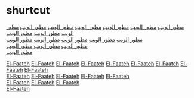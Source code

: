# shurtcut
<a href="https://www.google.com/url?q=https://th2prowalid.blogspot.com/">مطور الويب</a>
<a href="https://www.google.ad/url?q=https://th2prowalid.blogspot.com/">مطور الويب</a> 
<a href="https://www.google.ae/url?q=https://th2prowalid.blogspot.com/">مطور الويب</a> 
<a href="https://www.google.am/url?q=https://th2prowalid.blogspot.com/">مطور الويب</a> 
<a href="https://www.google.as/url?q=https://th2prowalid.blogspot.com/">مطور الويب</a> 
<a href="https://www.google.at/url?q=https://th2prowalid.blogspot.com/">مطور الويب</a> 
<a href="https://www.google.az/url?q=https://th2prowalid.blogspot.com/">مطور الويب</a> 
<a href="https://www.google.ba/url?q=https://th2prowalid.blogspot.com/">مطور الويب</a> 
<a href="https://www.google.be/url?q=https://th2prowalid.blogspot.com/">مطور الويب</a>  
<a href="https://www.google.bf/url?q=https://th2prowalid.blogspot.com/">مطور الويب</a> 
<a href="https://www.google.bg/url?q=https://th2prowalid.blogspot.com/">مطور الويب</a> 
<a href="https://www.google.bi/url?q=https://th2prowalid.blogspot.com/">مطور الويب</a> 
<a href="https://www.google.bs/url?q=https://th2prowalid.blogspot.com/">مطور الويب</a> 
<a href="https://www.google.by/url?q=https://th2prowalid.blogspot.com/">مطور الويب</a>  
<a href="https://www.google.ca/url?q=https://th2prowalid.blogspot.com/">مطور الويب</a> 
<a href="https://www.google.cf/url?q=https://th2prowalid.blogspot.com/">مطور الويب</a> 
<a href="https://www.google.cg/url?q=https://th2prowalid.blogspot.com/">مطور الويب</a>  
<a href="https://www.google.ch/url?q=https://th2prowalid.blogspot.com/">مطور الويب</a> 

<a href="https://www.google.com/url?q=https://elfaateh.blogspot.com/">El-Faateh</a> 
<a href="https://www.google.ad/url?q=https://elfaateh.blogspot.com/">El-Faateh</a> 
<a href="https://www.google.ae/url?q=https://elfaateh.blogspot.com/">El-Faateh</a> 
<a href="https://www.google.am/url?q=https://elfaateh.blogspot.com/">El-Faateh</a> 
<a href="https://www.google.as/url?q=https://elfaateh.blogspot.com/">El-Faateh</a> 
<a href="https://www.google.at/url?q=https://elfaateh.blogspot.com/">El-Faateh</a> 
<a href="https://www.google.az/url?q=https://elfaateh.blogspot.com/">El-Faateh</a> 
<a href="https://www.google.ba/url?q=https://elfaateh.blogspot.com/">El-Faateh</a> 
<a href="https://www.google.be/url?q=https://elfaateh.blogspot.com/">El-Faateh</a>  
<a href="https://www.google.bf/url?q=https://elfaateh.blogspot.com/">El-Faateh</a> 
<a href="https://www.google.bg/url?q=https://elfaateh.blogspot.com/">El-Faateh</a> 
<a href="https://www.google.bi/url?q=https://elfaateh.blogspot.com/">El-Faateh</a> 
<a href="https://www.google.bs/url?q=https://elfaateh.blogspot.com/">El-Faateh</a> 
<a href="https://www.google.by/url?q=https://elfaateh.blogspot.com/">El-Faateh</a>  
<a href="https://www.google.ca/url?q=https://elfaateh.blogspot.com/">El-Faateh</a> 
<a href="https://www.google.cf/url?q=https://elfaateh.blogspot.com/">El-Faateh</a> 
<a href="https://www.google.cg/url?q=https://elfaateh.blogspot.com/">El-Faateh</a>  
<a href="https://www.google.ch/url?q=https://elfaateh.blogspot.com/">El-Faateh</a> 
